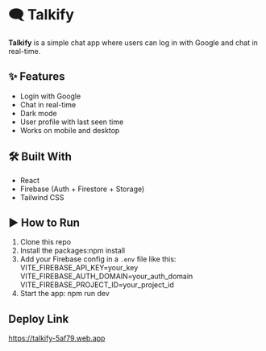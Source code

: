 # 🗨️ Talkify

**Talkify** is a simple chat app where users can log in with Google and chat in real-time.

## ✨ Features

- Login with Google
- Chat in real-time
- Dark mode
- User profile with last seen time
- Works on mobile and desktop

## 🛠️ Built With

- React
- Firebase (Auth + Firestore + Storage)
- Tailwind CSS

## ▶️ How to Run

1. Clone this repo
2.  Install the packages:npm install
3.  Add your Firebase config in a `.env` file like this:
VITE_FIREBASE_API_KEY=your_key
VITE_FIREBASE_AUTH_DOMAIN=your_auth_domain
VITE_FIREBASE_PROJECT_ID=your_project_id
4.  Start the app: npm run dev

## Deploy Link
https://talkify-5af79.web.app